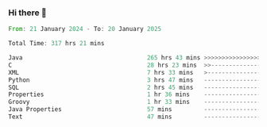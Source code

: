 ### Hi there 👋

<!--
**luoxuanzao/luoxuanzao** is a ✨ _special_ ✨ repository because its `README.md` (this file) appears on your GitHub profile.

Here are some ideas to get you started:

- 🔭 I’m currently working on ...
- 🌱 I’m currently learning ...
- 👯 I’m looking to collaborate on ...
- 🤔 I’m looking for help with ...
- 💬 Ask me about ...
- 📫 How to reach me: ...
- 😄 Pronouns: ...
- ⚡ Fun fact: ...
-->

<!--START_SECTION:waka-->

```rust
From: 21 January 2024 - To: 20 January 2025

Total Time: 317 hrs 21 mins

Java                                   265 hrs 43 mins >>>>>>>>>>>>>>>>>>>>>----   83.70 %
C                                      28 hrs 23 mins  >>-----------------------   08.95 %
XML                                    7 hrs 33 mins   >------------------------   02.38 %
Python                                 3 hrs 47 mins   -------------------------   01.19 %
SQL                                    2 hrs 45 mins   -------------------------   00.87 %
Properties                             1 hr 36 mins    -------------------------   00.50 %
Groovy                                 1 hr 33 mins    -------------------------   00.49 %
Java Properties                        57 mins         -------------------------   00.30 %
Text                                   47 mins         -------------------------   00.25 %
```

<!--END_SECTION:waka-->